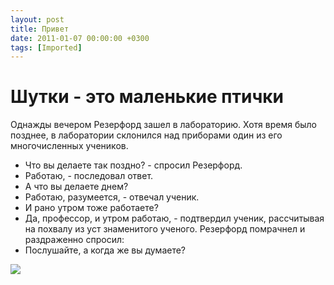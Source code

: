 ```yaml
---
layout: post
title: Привет
date: 2011-01-07 00:00:00 +0300
tags: [Imported]
---
```

# Шутки - это маленькие птички

Однажды вечером Резерфорд зашел в лабораторию. Хотя время было позднее,
в лаборатории склонился над приборами один из его многочисленных учеников.
- Что вы делаете так поздно? - спросил Резерфорд.
- Работаю, - последовал ответ.
- А что вы делаете днем?
- Работаю, разумеется, - отвечал ученик.
- И рано утром тоже работаете?
- Да, профессор, и утром работаю, - подтвердил ученик, рассчитывая на
похвалу из уст знаменитого ученого. Резерфорд помрачнел и раздраженно
спросил:
- Послушайте, а когда же вы думаете?

![](http://lib.ru/ANEKDOTY/FIZIKI/Image66.gif)